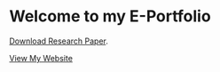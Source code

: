 <!DOCTYPE html>
<html>
  <body>
      <h1>Welcome to my E-Portfolio</h1>
      <p><a href="Research_Paper.pdf">Download Research Paper</a>.</p>
      <p><a href="index.html">View My Website</a></p>
  </body>
</html>
